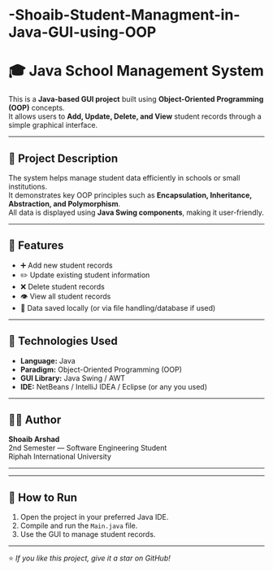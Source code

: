 # -Shoaib-Student-Managment-in-Java-GUI-using-OOP
# 🎓 Java School Management System

This is a **Java-based GUI project** built using **Object-Oriented Programming (OOP)** concepts.  
It allows users to **Add, Update, Delete, and View** student records through a simple graphical interface.

---

## 🧠 Project Description
The system helps manage student data efficiently in schools or small institutions.  
It demonstrates key OOP principles such as **Encapsulation, Inheritance, Abstraction, and Polymorphism**.  
All data is displayed using **Java Swing components**, making it user-friendly.

---

## 🚀 Features
- ➕ Add new student records  
- ✏️ Update existing student information  
- ❌ Delete student records  
- 👁️ View all student records  
- 💾 Data saved locally (or via file handling/database if used)

---

## 🧩 Technologies Used
- **Language:** Java  
- **Paradigm:** Object-Oriented Programming (OOP)  
- **GUI Library:** Java Swing / AWT  
- **IDE:** NetBeans / IntelliJ IDEA / Eclipse (or any you used)

---

## 🧑‍💻 Author
**Shoaib Arshad**  
2nd Semester — Software Engineering Student  
Riphah International University  

---

---

## 📘 How to Run
1. Open the project in your preferred Java IDE.  
2. Compile and run the `Main.java` file.  
3. Use the GUI to manage student records.

---

⭐ *If you like this project, give it a star on GitHub!*


